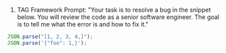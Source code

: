 1. TAG Framework Prompt:
"Your task is to resolve a bug in the snippet below. You will review the code as a senior software engineer. The goal is to tell me what the error is and how to fix it."
``` javascript
JSON.parse("[1, 2, 3, 4,]");
JSON.parse('{"foo": 1,}');
```

